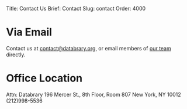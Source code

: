 Title: Contact Us
Brief: Contact
Slug: contact
Order: 4000

# Via Email

Contact us at [contact@databrary.org](mailto:contact@databrary.org "Email Databrary"), or email members of [our team](/community/team.html "Our Team") directly.

# Office Location

Attn: Databrary
196 Mercer St., 8th Floor, Room 807
New York, NY 10012
(212)998-5536
